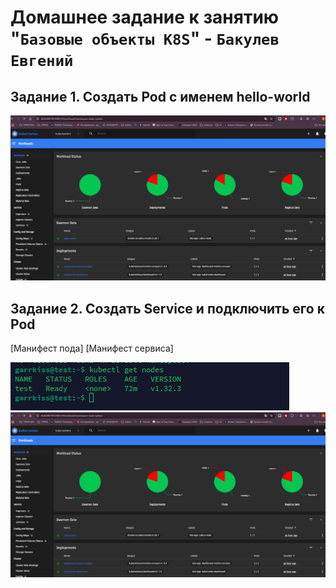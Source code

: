 # Домашнее задание к занятию "`Базовые объекты K8S`" - `Бакулев Евгений`

## Задание 1. Создать Pod с именем hello-world

![Ссылка](https://github.com/garrkiss/kubectl/blob/main/img/%D0%A1%D0%BA%D1%80%D0%B8%D0%BD%D1%88%D0%BE%D1%82%2016.04.25_09.45.08.png)

## Задание 2. Создать Service и подключить его к Pod

[Манифест пода]
[Манифест сервиса]

![Ссылка](https://github.com/garrkiss/kubectl/blob/main/img/image.png)
![Ссылка](https://github.com/garrkiss/kubectl/blob/main/img/%D0%A1%D0%BA%D1%80%D0%B8%D0%BD%D1%88%D0%BE%D1%82%2016.04.25_09.45.08.png)